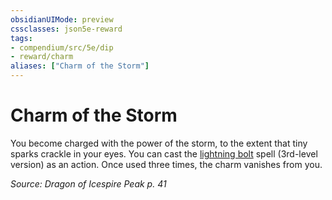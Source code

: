 ```yaml
---
obsidianUIMode: preview
cssclasses: json5e-reward
tags:
- compendium/src/5e/dip
- reward/charm
aliases: ["Charm of the Storm"]
---
```

# Charm of the Storm

You become charged with the power of the storm, to the extent that tiny sparks crackle in your eyes. You can cast the [lightning bolt](/2-Mechanics/CLI/spells/lightning-bolt.md) spell (3rd-level version) as an action. Once used three times, the charm vanishes from you.

*Source: Dragon of Icespire Peak p. 41*